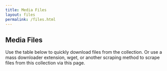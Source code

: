 ```yaml
---
title: Media Files
layout: files
permalink: /files.html
---
```


## Media Files

Use the table below to quickly download files from the collection. Or use a mass downloader extension, wget, or another scraping method to scrape files from this collection via this page.
